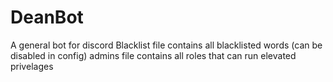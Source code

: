 # DeanBot
A general bot for discord
Blacklist file contains all blacklisted words (can be disabled in config)
admins file contains all roles that can run elevated privelages 
